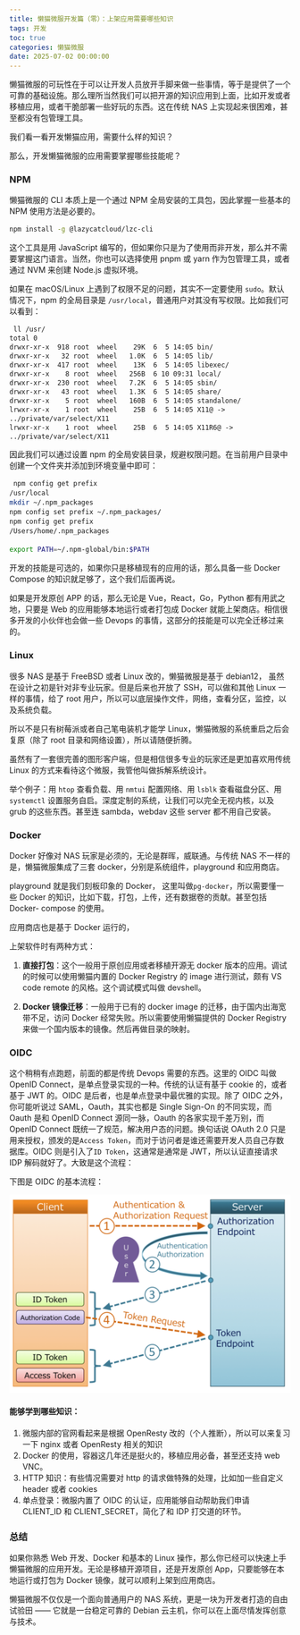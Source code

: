```yaml
---
title: 懒猫微服开发篇（零）：上架应用需要哪些知识
tags: 开发
toc: true
categories: 懒猫微服
date: 2025-07-02 00:00:00
---
```


懒猫微服的可玩性在于可以让开发人员放开手脚来做一些事情，等于是提供了一个可靠的基础设施。那么理所当然我们可以把开源的知识应用到上面，比如开发或者移植应用，或者干脆部署一些好玩的东西。这在传统 NAS 上实现起来很困难，甚至都没有包管理工具。

我们看一看开发懒猫应用，需要什么样的知识？

那么，开发懒猫微服的应用需要掌握哪些技能呢？

### NPM

懒猫微服的 CLI 本质上是一个通过 NPM 全局安装的工具包，因此掌握一些基本的 NPM 使用方法是必要的。

```bash
npm install -g @lazycatcloud/lzc-cli
```

这个工具是用 JavaScript 编写的，但如果你只是为了使用而非开发，那么并不需要掌握这门语言。当然，你也可以选择使用 pnpm 或 yarn 作为包管理工具，或者通过 NVM 来创建 Node.js 虚拟环境。

如果在 macOS/Linux 上遇到了权限不足的问题，其实不一定要使用 `sudo`。默认情况下，npm 的全局目录是 `/usr/local`，普通用户对其没有写权限。比如我们可以看到：

```
 ll /usr/
total 0
drwxr-xr-x  918 root  wheel    29K  6  5 14:05 bin/
drwxr-xr-x   32 root  wheel   1.0K  6  5 14:05 lib/
drwxr-xr-x  417 root  wheel    13K  6  5 14:05 libexec/
drwxr-xr-x    8 root  wheel   256B  6 10 09:31 local/
drwxr-xr-x  230 root  wheel   7.2K  6  5 14:05 sbin/
drwxr-xr-x   43 root  wheel   1.3K  6  5 14:05 share/
drwxr-xr-x    5 root  wheel   160B  6  5 14:05 standalone/
lrwxr-xr-x    1 root  wheel    25B  6  5 14:05 X11@ -> ../private/var/select/X11
lrwxr-xr-x    1 root  wheel    25B  6  5 14:05 X11R6@ -> ../private/var/select/X11
```

因此我们可以通过设置 npm 的全局安装目录，规避权限问题。在当前用户目录中创建一个文件夹并添加到环境变量中即可：

```bash
 npm config get prefix
/usr/local
mkdir ~/.npm_packages
npm config set prefix ~/.npm_packages/
npm config get prefix
/Users/home/.npm_packages

export PATH=~/.npm-global/bin:$PATH
```

开发的技能是可选的，如果你只是移植现有的应用的话，那么具备一些 Docker Compose 的知识就足够了，这个我们后面再说。

如果是开发原创 APP 的话，那么无论是 Vue，React，Go，Python 都有用武之地，只要是 Web 的应用能够本地运行或者打包成 Docker 就能上架商店。相信很多开发的小伙伴也会做一些 Devops 的事情，这部分的技能是可以完全迁移过来的。

### Linux

很多 NAS 是基于 FreeBSD 或者 Linux 改的，懒猫微服是基于 debian12， 虽然在设计之初是针对非专业玩家。但是后来也开放了 SSH，可以做和其他 Linux 一样的事情，给了 root 用户，所以可以底层操作文件，网络，查看分区，监控，以及系统负载。

所以不是只有树莓派或者自己笔电装机才能学 Linux，懒猫微服的系统重启之后会复原（除了 root 目录和网络设置），所以请随便折腾。

虽然有了一套很完善的图形客户端，但是相信很多专业的玩家还是更加喜欢用传统 Linux 的方式来看待这个微服，我管他叫做拆解系统设计。

举个例子：用 `htop` 查看负载、用 `nmtui` 配置网络、用 `lsblk` 查看磁盘分区、用 `systemctl` 设置服务自启。深度定制的系统，让我们可以完全无视内核，以及 grub 的这些东西。甚至连 sambda，webdav 这些 server 都不用自己安装。

### Docker

Docker 好像对 NAS 玩家是必须的，无论是群晖，威联通。与传统 NAS 不一样的是，懒猫微服集成了三套 docker，分别是系统组件，playground 和应用商店。

playground 就是我们刻板印象的 Docker， 这里叫做`pg-docker`，所以需要懂一些 Docker 的知识，比如下载，打包，上传，还有数据卷的贡献。甚至包括 Docker- compose 的使用。

应用商店也是基于 Docker 运行的，

上架软件时有两种方式：

1. **直接打包**：这个一般用于原创应用或者移植开源无 docker 版本的应用。调试的时候可以使用懒猫内置的 Docker Registry 的 image 进行测试，颇有 VS code remote 的风格。这个调试模式叫做 devshell。

2. **Docker 镜像迁移**：一般用于已有的 docker image 的迁移，由于国内出海宽带不足，访问 Docker 经常失败。所以需要使用懒猫提供的 Docker Registry 来做一个国内版本的镜像。然后再做目录的映射。

### OIDC

这个稍稍有点跑题，前面的都是传统 Devops 需要的东西。这里的 OIDC 叫做 OpenID Connect，是单点登录实现的一种。传统的认证有基于 cookie 的，或者基于 JWT 的。OIDC 是后者，也是单点登录中最优雅的实现。除了 OIDC 之外，你可能听说过 SAML，Oauth，其实也都是 Single Sign-On 的不同实现，而 Oauth 是和 OpenID Connect 源同一脉，Oauth 的各家实现千差万别，而 OpenID Connect 既统一了规范，解决用户态的问题。换句话说 OAuth 2.0 只是用来授权，颁发的是`Access Token`，而对于访问者是谁还需要开发人员自己存数据库。OIDC 则是引入了`ID Token`，这通常是通常是 JWT，所以认证直接请求 IDP 解码就好了。大致是这个流程：

下图是 OIDC 的基本流程：

![image-20250623222439761](https://raw.githubusercontent.com/cloudsmithy/picgo-imh/master/image-20250623222439761.png)

#### 能够学到哪些知识：

1. 微服内部的官网看起来是根据 OpenResty 改的（个人推断），所以可以来复习一下 nginx 或者 OpenResty 相关的知识
2. Docker 的使用，容器这几年还是挺火的，移植应用必备，甚至还支持 web VNC。
3. HTTP 知识：有些情况需要对 http 的请求做特殊的处理，比如加一些自定义 header 或者 cookies
4. 单点登录：微服内置了 OIDC 的认证，应用能够自动帮助我们申请 CLIENT_ID 和 CLIENT_SECRET，简化了和 IDP 打交道的环节。

### 总结

如果你熟悉 Web 开发、Docker 和基本的 Linux 操作，那么你已经可以快速上手懒猫微服的应用开发。无论是移植开源项目，还是开发原创 App，只要能够在本地运行或打包为 Docker 镜像，就可以顺利上架到应用商店。

懒猫微服不仅仅是一个面向普通用户的 NAS 系统，更是一块为开发者打造的自由试验田 —— 它就是一台稳定可靠的 Debian 云主机，你可以在上面尽情发挥创意与技术。
